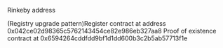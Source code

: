 Rinkeby address

(Registry upgrade pattern)Register contract at address 0x042ce02d98365c5762143454ce82e986eb327aa8
Proof of existence contract at 0x6594264cddfdd9bf1d1dd600b3c2b5ab57713f1e